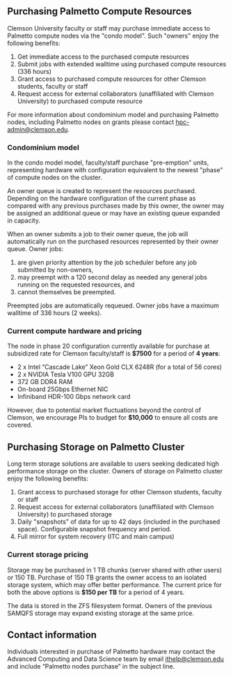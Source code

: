 ## Purchasing Palmetto Compute Resources

Clemson University faculty or staff may purchase immediate access to
Palmetto compute nodes via the "condo model".
Such "owners" enjoy the following benefits:

1. Get immediate access to the purchased compute resources
2. Submit jobs with extended walltime using purchased compute resources (336 hours)
3. Grant access to purchased compute resources for other Clemson students, faculty or staff
4. Request access for external collaborators (unaffiliated with Clemson University) to purchased compute resource

For more information about condominium model and purchasing Palmetto nodes,
including Palmetto nodes on grants please contact
<hpc-admin@clemson.edu>.

### Condominium model

In the condo model model, faculty/staff purchase "pre-emption" units,
representing hardware with configuration equivalent to the newest
"phase" of compute nodes on the cluster.

An owner queue is created to represent the
resources purchased.
Depending on the hardware configuration of the current phase as compared
with any previous purchases made by this owner,
the owner may be assigned an additional queue
or may have an existing queue expanded in capacity.

When an owner submits a job to their owner queue, the job will automatically run on the
purchased resources represented by their owner queue. Owner jobs:

1. are given priority attention by the job scheduler before any job submitted by non-owners,
2. may preempt with a 120 second delay as needed any general jobs running on the requested resources, and
3. cannot themselves be preempted.

Preempted jobs are automatically requeued.
Owner jobs have a maximum walltime of 336 hours
(2 weeks).

### Current compute hardware and pricing

The node in phase 20 configuration currently available for purchase at subsidized rate for Clemson faculty/staff is **$7500** for a period of **4 years**:

* 2 x Intel “Cascade Lake” Xeon Gold CLX 6248R (for a total of 56 cores)
* 2 x NVIDIA Tesla V100 GPU 32GB
* 372 GB DDR4 RAM
* On-board 25Gbps Ethernet NIC
* Infiniband HDR-100 Gbps network card

However, due to potential market fluctuations beyond the control of Clemson, we encourage PIs to budget for **$10,000** to ensure all costs are covered.

## Purchasing Storage on Palmetto Cluster

Long term storage solutions are available to users seeking
dedicated high performance storage on the cluster.
Owners of storage on Palmetto cluster enjoy the following benefits:

1.  Grant access to purchased storage for other
	Clemson students, faculty or staff
1.	Request access for external collaborators (unaffiliated with Clemson University)
	to purchased storage
1. 	Daily "snapshots" of data for up to 42 days (included in the purchased space).
	Configurable snapshot frequency and period.
1.	Full mirror for system recovery (ITC and main campus)

### Current storage pricing

Storage may be purchased in 1 TB chunks (server shared with other users)
or 150 TB.
Purchase of 150 TB grants the owner access to an isolated storage system,
which may offer better performance.
The current price for both the above options is **$150 per TB**
for a period of 4 years.

The data is stored in the ZFS filesystem format.
Owners of the previous SAMQFS storage
may expand existing storage at the same price.

## Contact information

Individuals interested in purchase of Palmetto hardware
may contact the Advanced Computing and Data Science team by email ithelp@clemson.edu
and include “Palmetto nodes purchase” in the subject line.
